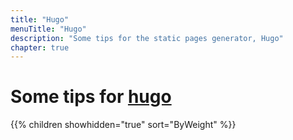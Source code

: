 ```yaml
---
title: "Hugo"
menuTitle: "Hugo"
description: "Some tips for the static pages generator, Hugo"
chapter: true
---
```


# Some tips for [hugo](https://gohugo.io/)

{{% children showhidden="true" sort="ByWeight" %}}